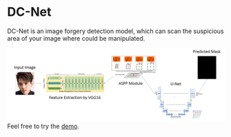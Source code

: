 # DC-Net

DC-Net is an image forgery detection model, which can scan the suspicious area of your image where could be manipulated.

![image](https://github.com/serendipity109/DC-Net/blob/master/diagram.png)
Feel free to try the [demo](https://colab.research.google.com/drive/1Fd8x5CFzamRv9rXKxbPgJe3huFbu_7Oy?usp=sharing).

